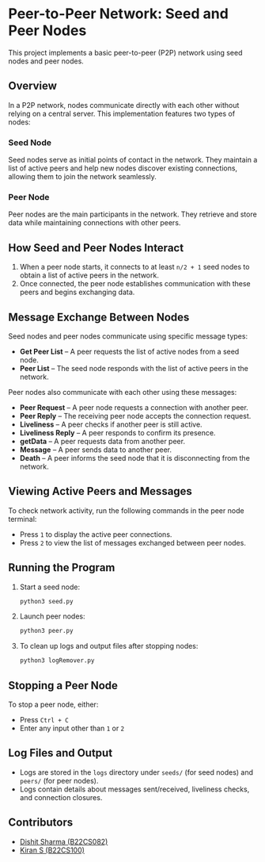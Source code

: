 # Peer-to-Peer Network: Seed and Peer Nodes

This project implements a basic peer-to-peer (P2P) network using seed nodes and peer nodes.

## Overview

In a P2P network, nodes communicate directly with each other without relying on a central server. This implementation features two types of nodes:

### Seed Node

Seed nodes serve as initial points of contact in the network. They maintain a list of active peers and help new nodes discover existing connections, allowing them to join the network seamlessly.

### Peer Node

Peer nodes are the main participants in the network. They retrieve and store data while maintaining connections with other peers.

## How Seed and Peer Nodes Interact

1. When a peer node starts, it connects to at least `n/2 + 1` seed nodes to obtain a list of active peers in the network.
2. Once connected, the peer node establishes communication with these peers and begins exchanging data.

## Message Exchange Between Nodes

Seed nodes and peer nodes communicate using specific message types:

- **Get Peer List** – A peer requests the list of active nodes from a seed node.
- **Peer List** – The seed node responds with the list of active peers in the network.

Peer nodes also communicate with each other using these messages:

- **Peer Request** – A peer node requests a connection with another peer.
- **Peer Reply** – The receiving peer node accepts the connection request.
- **Liveliness** – A peer checks if another peer is still active.
- **Liveliness Reply** – A peer responds to confirm its presence.
- **getData** – A peer requests data from another peer.
- **Message** – A peer sends data to another peer.
- **Death** – A peer informs the seed node that it is disconnecting from the network.

## Viewing Active Peers and Messages

To check network activity, run the following commands in the peer node terminal:

- Press `1` to display the active peer connections.
- Press `2` to view the list of messages exchanged between peer nodes.

## Running the Program

1. Start a seed node:
   ```sh
   python3 seed.py
   ```
2. Launch peer nodes:
   ```sh
   python3 peer.py
   ```
3. To clean up logs and output files after stopping nodes:
   ```sh
   python3 logRemover.py
   ```

## Stopping a Peer Node

To stop a peer node, either:

- Press `Ctrl + C`
- Enter any input other than `1` or `2`

## Log Files and Output

- Logs are stored in the `logs` directory under `seeds/` (for seed nodes) and `peers/` (for peer nodes).
- Logs contain details about messages sent/received, liveliness checks, and connection closures.

## Contributors

- [Dishit Sharma (B22CS082)](https://github.com/sharmajii7)
- [Kiran S (B22CS100)](https://github.com/Kiran-velan)
